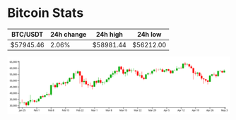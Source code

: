# Bitcoin Stats

BTC/USDT|24h change|24h high|24h low|
|---|---|---|---|
|$57945.46|2.06%|$58981.44|$56212.00|

<img src="./chart.svg">
